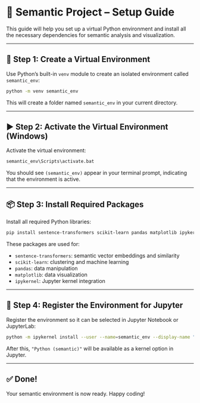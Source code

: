 # 🧠 Semantic Project – Setup Guide

This guide will help you set up a virtual Python environment and install all the necessary dependencies for semantic analysis and visualization.

---

## 🔧 Step 1: Create a Virtual Environment

Use Python’s built-in `venv` module to create an isolated environment called `semantic_env`:

```bash
python -m venv semantic_env
```

This will create a folder named `semantic_env` in your current directory.

---

## ▶️ Step 2: Activate the Virtual Environment (Windows)

Activate the virtual environment:

```bash
semantic_env\Scripts\activate.bat
```

You should see `(semantic_env)` appear in your terminal prompt, indicating that the environment is active.

---

## 📦 Step 3: Install Required Packages

Install all required Python libraries:

```bash
pip install sentence-transformers scikit-learn pandas matplotlib ipykernel
```

These packages are used for:
- `sentence-transformers`: semantic vector embeddings and similarity
- `scikit-learn`: clustering and machine learning
- `pandas`: data manipulation
- `matplotlib`: data visualization
- `ipykernel`: Jupyter kernel integration

---

## 🧪 Step 4: Register the Environment for Jupyter

Register the environment so it can be selected in Jupyter Notebook or JupyterLab:

```bash
python -m ipykernel install --user --name=semantic_env --display-name "Python (semantic)"
```

After this, `"Python (semantic)"` will be available as a kernel option in Jupyter.

---

## ✅ Done!

Your semantic environment is now ready. Happy coding!
